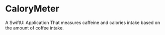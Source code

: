 # CaloryMeter
A SwiftUI Application That measures caffeine and calories intake based on the amount of coffee intake.
